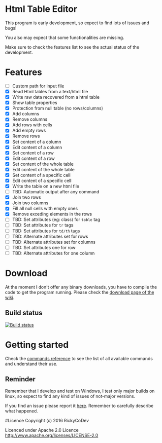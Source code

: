 # Html Table Editor

This program is early development, so expect to find lots of issues and bugs! 

You also may expect that some functionalities are missing. 

Make sure to check the features list to see the actual status of the development.


# Features
- [ ] Custom path for input file
- [x] Read Html tables from a text/html file
- [x] Write raw data recovered from a html table
- [x] Show table properties
- [x] Protection from null table (no rows/columns)
- [x] Add columns
- [x] Remove columns
- [x] Add rows with cells
- [x] Add empty rows
- [x] Remove rows
- [x] Set content of a column
- [x] Edit content of a column
- [x] Set content of a row
- [x] Edit content of a row
- [x] Set content of the whole table
- [x] Edit content of the whole table
- [x] Set content of a specific cell
- [x] Edit content of a specific cell
- [x] Write the table on a new html file 
- [ ] TBD: Automatic output after any command
- [x] Join two rows
- [x] Join two columns
- [x] Fill all null cells with empty ones
- [x] Remove exceding elements in the rows
- [ ] TBD: Set attributes (eg: class) for `table` tag
- [ ] TBD: Set attributes for `tr` tags
- [ ] TBD: Set attributes for `td/th` tags
- [ ] TBD: Alternate attributes set for rows
- [ ] TBD: Alternate attributes set for columns
- [ ] TBD: Set attributes one for row
- [ ] TBD: Alternate attributes for one column

# Download
At the moment I don't offer any binary downloads, you have to compile the code to get the program running. Please check the [download page of the wiki](https://github.com/RickyCoDev/Html_Table_Editor/wiki/Download).

## Build status
[![Build status](https://ci.appveyor.com/api/projects/status/gao8c2jqu3tftuft?svg=true)](https://ci.appveyor.com/project/RickyCoDev/html-table-editor)

# Getting started

Check the [commands reference](https://github.com/RickyCoDev/Html_Table_Editor/wiki/Commands) to see the list of all available commands and understand their use.

## Reminder
Remember that I develop and test on Windows, I test only major builds on linux, so expect to find any kind of issues of not-major versions.

If you find an issue please report it [here](https://github.com/RickyCoDev/Html_Table_Editor/issues). Remember to carefully describe what happened. 

#Licence
Copyright (c) 2016 RickyCoDev

Licenced under Apache 2.0 Licence
http://www.apache.org/licenses/LICENSE-2.0
